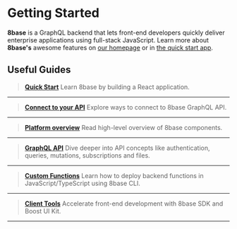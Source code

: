 # Getting Started

**8base** is a GraphQL backend that lets front-end developers quickly deliver enterprise applications using full-stack JavaScript. Learn more about **8base's** awesome features on [our homepage](https://8base.com) or in [the quick start app](https://github.com/8base/Documentation/tree/4df3b0cc7b342fe0d3468fbf0a5cafa597c6f037/docs/getting_started/getting_started/quick_start.md).

## Useful Guides

> **[Quick Start](quick-start.md)**
> Learn 8base by building a React application.
***

> **[Connect to your API](connecting-to-api.md)**
> Explore ways to connect to 8base GraphQL API.
***

> **[Platform overview](platform-tools.md)**
> Read high-level overview of 8base components.
***

> **[GraphQL API](../8base-console/graphql-api/READme.md)**
> Dive deeper into API concepts like authentication, queries, mutations, subscriptions and files.
***

> **[Custom Functions](../8base-console/custom-functions/READme.md)**
> Learn how to deploy backend functions in JavaScript/TypeScript using 8base CLI.
***

> **[Client Tools](../client-tools/READme.md)**
> Accelerate front-end development with 8base SDK and Boost UI Kit.
***
